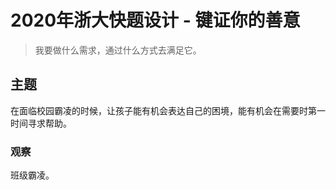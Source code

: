 # 2020年浙大快题设计 - 键证你的善意

> 我要做什么需求，通过什么方式去满足它。

## 主题

在面临校园霸凌的时候，让孩子能有机会表达自己的困境，能有机会在需要时第一时间寻求帮助。

### 观察

班级霸凌。

